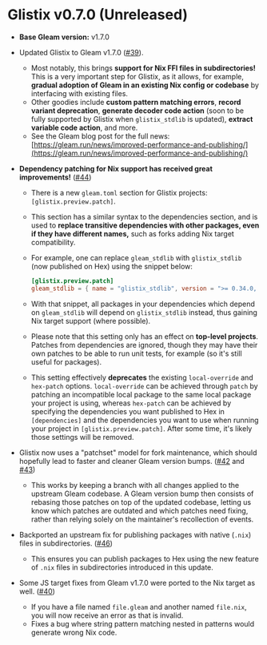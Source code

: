 # Glistix v0.7.0 (Unreleased)

- **Base Gleam version:** v1.7.0

- Updated Glistix to Gleam v1.7.0 ([#39](https://github.com/Glistix/glistix/pull/39)).
  - Most notably, this brings **support for Nix FFI files in subdirectories!** This is a very important step for Glistix, as it allows, for example, **gradual adoption of Gleam in an existing Nix config or codebase** by interfacing with existing files.
  - Other goodies include **custom pattern matching errors**, **record variant deprecation**, **generate decoder code action** (soon to be fully supported by Glistix when `glistix_stdlib` is updated), **extract variable code action**, and more.
  - See the Gleam blog post for the full news: [https://gleam.run/news/improved-performance-and-publishing/](https://gleam.run/news/improved-performance-and-publishing/)

- **Dependency patching for Nix support has received great improvements!** ([#44](https://github.com/Glistix/glistix/pull/44))
  - There is a new `gleam.toml` section for Glistix projects: `[glistix.preview.patch]`.
  - This section has a similar syntax to the dependencies section, and is used to **replace transitive dependencies with other packages, even if they have different names,** such as forks adding Nix target compatibility.
  - For example, one can replace `gleam_stdlib` with `glistix_stdlib` (now published on Hex) using the snippet below:
    ```toml
    [glistix.preview.patch]
    gleam_stdlib = { name = "glistix_stdlib", version = ">= 0.34.0, < 2.0.0" }
    ```

  - With that snippet, all packages in your dependencies which depend on `gleam_stdlib` will depend on `glistix_stdlib` instead, thus gaining Nix target support (where possible).
  - Please note that this setting only has an effect on **top-level projects**. Patches from dependencies are ignored, though they may have their own patches to be able to run unit tests, for example (so it's still useful for packages).
  - This setting effectively **deprecates** the existing `local-override` and `hex-patch` options. `local-override` can be achieved through `patch` by patching an incompatible local package to the same local package your project is using, whereas `hex-patch` can be achieved by specifying the dependencies you want published to Hex in `[dependencies]` and the dependencies you want to use when running your project in `[glistix.preview.patch]`. After some time, it's likely those settings will be removed.

- Glistix now uses a "patchset" model for fork maintenance, which should hopefully lead to faster and cleaner Gleam version bumps. ([#42](https://github.com/Glistix/glistix/issues/42) and [#43](https://github.com/Glistix/glistix/pull/43))
  - This works by keeping a branch with all changes applied to the upstream Gleam codebase. A Gleam version bump then consists of rebasing those patches on top of the updated codebase, letting us know which patches are outdated and which patches need fixing, rather than relying solely on the maintainer's recollection of events.

- Backported an upstream fix for publishing packages with native (`.nix`) files in subdirectories. ([#46](https://github.com/Glistix/glistix/pull/46))
  - This ensures you can publish packages to Hex using the new feature of `.nix` files in subdirectories introduced in this update.

- Some JS target fixes from Gleam v1.7.0 were ported to the Nix target as well. ([#40](https://github.com/Glistix/glistix/pull/40))
  - If you have a file named `file.gleam` and another named `file.nix`, you will now receive an error as that is invalid.
  - Fixes a bug where string pattern matching nested in patterns would generate wrong Nix code.
